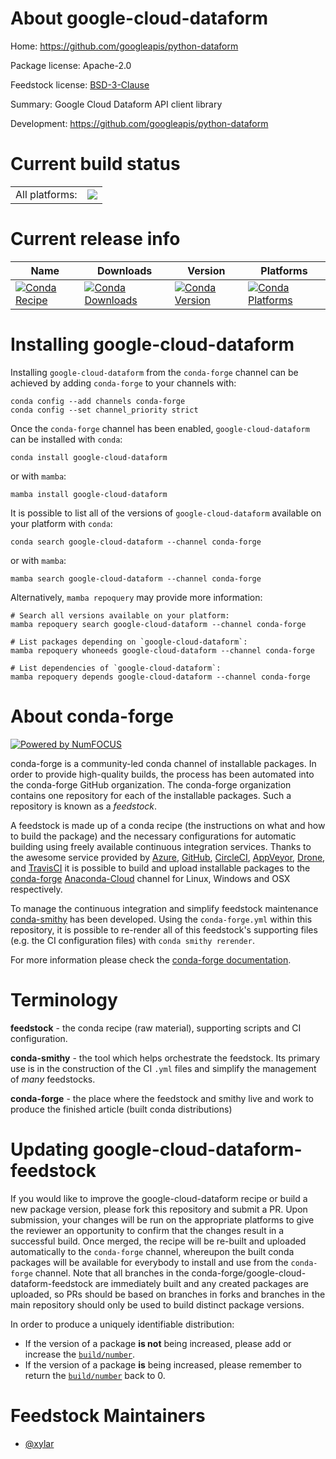 About google-cloud-dataform
===========================

Home: https://github.com/googleapis/python-dataform

Package license: Apache-2.0

Feedstock license: [BSD-3-Clause](https://github.com/conda-forge/google-cloud-dataform-feedstock/blob/main/LICENSE.txt)

Summary: Google Cloud Dataform API client library

Development: https://github.com/googleapis/python-dataform

Current build status
====================


<table><tr><td>All platforms:</td>
    <td>
      <a href="https://dev.azure.com/conda-forge/feedstock-builds/_build/latest?definitionId=17145&branchName=main">
        <img src="https://dev.azure.com/conda-forge/feedstock-builds/_apis/build/status/google-cloud-dataform-feedstock?branchName=main">
      </a>
    </td>
  </tr>
</table>

Current release info
====================

| Name | Downloads | Version | Platforms |
| --- | --- | --- | --- |
| [![Conda Recipe](https://img.shields.io/badge/recipe-google--cloud--dataform-green.svg)](https://anaconda.org/conda-forge/google-cloud-dataform) | [![Conda Downloads](https://img.shields.io/conda/dn/conda-forge/google-cloud-dataform.svg)](https://anaconda.org/conda-forge/google-cloud-dataform) | [![Conda Version](https://img.shields.io/conda/vn/conda-forge/google-cloud-dataform.svg)](https://anaconda.org/conda-forge/google-cloud-dataform) | [![Conda Platforms](https://img.shields.io/conda/pn/conda-forge/google-cloud-dataform.svg)](https://anaconda.org/conda-forge/google-cloud-dataform) |

Installing google-cloud-dataform
================================

Installing `google-cloud-dataform` from the `conda-forge` channel can be achieved by adding `conda-forge` to your channels with:

```
conda config --add channels conda-forge
conda config --set channel_priority strict
```

Once the `conda-forge` channel has been enabled, `google-cloud-dataform` can be installed with `conda`:

```
conda install google-cloud-dataform
```

or with `mamba`:

```
mamba install google-cloud-dataform
```

It is possible to list all of the versions of `google-cloud-dataform` available on your platform with `conda`:

```
conda search google-cloud-dataform --channel conda-forge
```

or with `mamba`:

```
mamba search google-cloud-dataform --channel conda-forge
```

Alternatively, `mamba repoquery` may provide more information:

```
# Search all versions available on your platform:
mamba repoquery search google-cloud-dataform --channel conda-forge

# List packages depending on `google-cloud-dataform`:
mamba repoquery whoneeds google-cloud-dataform --channel conda-forge

# List dependencies of `google-cloud-dataform`:
mamba repoquery depends google-cloud-dataform --channel conda-forge
```


About conda-forge
=================

[![Powered by
NumFOCUS](https://img.shields.io/badge/powered%20by-NumFOCUS-orange.svg?style=flat&colorA=E1523D&colorB=007D8A)](https://numfocus.org)

conda-forge is a community-led conda channel of installable packages.
In order to provide high-quality builds, the process has been automated into the
conda-forge GitHub organization. The conda-forge organization contains one repository
for each of the installable packages. Such a repository is known as a *feedstock*.

A feedstock is made up of a conda recipe (the instructions on what and how to build
the package) and the necessary configurations for automatic building using freely
available continuous integration services. Thanks to the awesome service provided by
[Azure](https://azure.microsoft.com/en-us/services/devops/), [GitHub](https://github.com/),
[CircleCI](https://circleci.com/), [AppVeyor](https://www.appveyor.com/),
[Drone](https://cloud.drone.io/welcome), and [TravisCI](https://travis-ci.com/)
it is possible to build and upload installable packages to the
[conda-forge](https://anaconda.org/conda-forge) [Anaconda-Cloud](https://anaconda.org/)
channel for Linux, Windows and OSX respectively.

To manage the continuous integration and simplify feedstock maintenance
[conda-smithy](https://github.com/conda-forge/conda-smithy) has been developed.
Using the ``conda-forge.yml`` within this repository, it is possible to re-render all of
this feedstock's supporting files (e.g. the CI configuration files) with ``conda smithy rerender``.

For more information please check the [conda-forge documentation](https://conda-forge.org/docs/).

Terminology
===========

**feedstock** - the conda recipe (raw material), supporting scripts and CI configuration.

**conda-smithy** - the tool which helps orchestrate the feedstock.
                   Its primary use is in the construction of the CI ``.yml`` files
                   and simplify the management of *many* feedstocks.

**conda-forge** - the place where the feedstock and smithy live and work to
                  produce the finished article (built conda distributions)


Updating google-cloud-dataform-feedstock
========================================

If you would like to improve the google-cloud-dataform recipe or build a new
package version, please fork this repository and submit a PR. Upon submission,
your changes will be run on the appropriate platforms to give the reviewer an
opportunity to confirm that the changes result in a successful build. Once
merged, the recipe will be re-built and uploaded automatically to the
`conda-forge` channel, whereupon the built conda packages will be available for
everybody to install and use from the `conda-forge` channel.
Note that all branches in the conda-forge/google-cloud-dataform-feedstock are
immediately built and any created packages are uploaded, so PRs should be based
on branches in forks and branches in the main repository should only be used to
build distinct package versions.

In order to produce a uniquely identifiable distribution:
 * If the version of a package **is not** being increased, please add or increase
   the [``build/number``](https://docs.conda.io/projects/conda-build/en/latest/resources/define-metadata.html#build-number-and-string).
 * If the version of a package **is** being increased, please remember to return
   the [``build/number``](https://docs.conda.io/projects/conda-build/en/latest/resources/define-metadata.html#build-number-and-string)
   back to 0.

Feedstock Maintainers
=====================

* [@xylar](https://github.com/xylar/)


